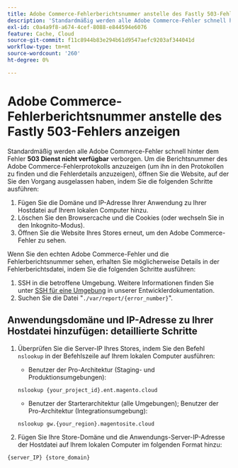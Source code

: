 ```yaml
---
title: Adobe Commerce-Fehlerberichtsnummer anstelle des Fastly 503-Fehlers anzeigen
description: 'Standardmäßig werden alle Adobe Commerce-Fehler schnell hinter dem Fehler **503 Service Nicht verfügbar** verborgen. Um die Berichtsnummer des Adobe Commerce-Fehlerprotokolls anzuzeigen (um ihn in den Protokollen zu finden und die Fehlerdetails anzuzeigen), öffnen Sie die Website, auf der die Schritte weggelassen werden:'
exl-id: c0a4a9f8-a674-4cef-8088-e844594e6076
feature: Cache, Cloud
source-git-commit: f11c8944b83e294b61d9547aefc9203af344041d
workflow-type: tm+mt
source-wordcount: '260'
ht-degree: 0%

---
```


# Adobe Commerce-Fehlerberichtsnummer anstelle des Fastly 503-Fehlers anzeigen

Standardmäßig werden alle Adobe Commerce-Fehler schnell hinter dem Fehler **503 Dienst nicht verfügbar** verborgen. Um die Berichtsnummer des Adobe Commerce-Fehlerprotokolls anzuzeigen (um ihn in den Protokollen zu finden und die Fehlerdetails anzuzeigen), öffnen Sie die Website, auf der Sie den Vorgang ausgelassen haben, indem Sie die folgenden Schritte ausführen:

1. Fügen Sie die Domäne und IP-Adresse Ihrer Anwendung zu Ihrer Hostdatei auf Ihrem lokalen Computer hinzu.
1. Löschen Sie den Browsercache und die Cookies (oder wechseln Sie in den Inkognito-Modus).
1. Öffnen Sie die Website Ihres Stores erneut, um den Adobe Commerce-Fehler zu sehen.

Wenn Sie den echten Adobe Commerce-Fehler und die Fehlerberichtsnummer sehen, erhalten Sie möglicherweise Details in der Fehlerberichtsdatei, indem Sie die folgenden Schritte ausführen:

1. SSH in die betroffene Umgebung. Weitere Informationen finden Sie unter [SSH für eine Umgebung](https://devdocs.magento.com/guides/v2.3/cloud/env/environments-ssh.html#ssh) in unserer Entwicklerdokumentation.
1. Suchen Sie die Datei &quot;`./var/report/{error_number}`&quot;.

## Anwendungsdomäne und IP-Adresse zu Ihrer Hostdatei hinzufügen: detaillierte Schritte

1. Überprüfen Sie die Server-IP Ihres Stores, indem Sie den Befehl `nslookup` in der Befehlszeile auf Ihrem lokalen Computer ausführen:
   * Benutzer der Pro-Architektur (Staging- und Produktionsumgebungen):

   ```
   nslookup {your_project_id}.ent.magento.cloud
   ```

   * Benutzer der Starterarchitektur (alle Umgebungen); Benutzer der Pro-Architektur (Integrationsumgebung):

   ```
   nslookup gw.{your_region}.magentosite.cloud
   ```

1. Fügen Sie Ihre Store-Domäne und die Anwendungs-Server-IP-Adresse der Hostdatei auf Ihrem lokalen Computer im folgenden Format hinzu:

```
{server_IP} {store_domain}
```
